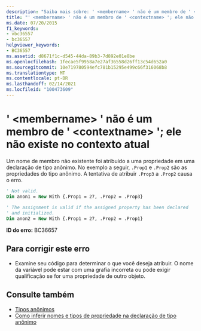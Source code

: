 ```yaml
---
description: "Saiba mais sobre: ' <membername> ' não é um membro de ' <contextname> '; ele não existe no contexto atual"
title: "' <membername> ' não é um membro de ' <contextname> '; ele não existe no contexto atual"
ms.date: 07/20/2015
f1_keywords:
- vbc36557
- bc36557
helpviewer_keywords:
- BC36557
ms.assetid: d8671f1c-d545-44da-89b3-7d892e01e8be
ms.openlocfilehash: 1fecae5f9958a7e27af36558d26ff13c54d652a0
ms.sourcegitcommit: 10e719780594efc781b15295e499c66f316068b8
ms.translationtype: MT
ms.contentlocale: pt-BR
ms.lasthandoff: 02/14/2021
ms.locfileid: "100473609"
---
```

# <a name="membername-is-not-a-member-of-contextname-it-does-not-exist-in-the-current-context"></a>' \<membername> ' não é um membro de ' \<contextname> '; ele não existe no contexto atual

Um nome de membro não existente foi atribuído a uma propriedade em uma declaração de tipo anônimo. No exemplo a seguir, `.Prop1` e `.Prop2` são as propriedades do tipo anônimo. A tentativa de atribuir `.Prop3` a `.Prop2` causa o erro.  
  
```vb  
' Not valid.  
Dim anon1 = New With {.Prop1 = 27, .Prop2 = .Prop3}  
  
' The assignment is valid if the assigned property has been declared
' and initialized.  
Dim anon2 = New With {.Prop1 = 27, .Prop2 = .Prop1}  
```  
  
 **ID do erro:** BC36657  
  
## <a name="to-correct-this-error"></a>Para corrigir este erro  
  
- Examine seu código para determinar o que você deseja atribuir. O nome da variável pode estar com uma grafia incorreta ou pode exigir qualificação se for uma propriedade de outro objeto.  
  
## <a name="see-also"></a>Consulte também

- [Tipos anônimos](../programming-guide/language-features/objects-and-classes/anonymous-types.md)
- [Como inferir nomes e tipos de propriedade na declaração de tipo anônimo](../programming-guide/language-features/objects-and-classes/how-to-infer-property-names-and-types-in-anonymous-type-declarations.md)
